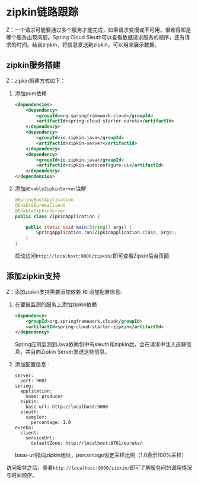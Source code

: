 # zipkin链路跟踪

Z：一个请求可能要通过多个服务才能完成，如果请求变慢或不可用，很难得知是哪个服务出现问题。Spring Cloud Sleuth可以查看数据请求服务的顺序，还有请求的时间。结合zipkin，将信息发送到zipkin，可以用来展示数据。

## zipkin服务搭建

Z：zipkin搭建方式如下：

1. 添加pom依赖

   ```xml
   <dependencies>
       <dependency>
           <groupId>org.springframework.cloud</groupId>
           <artifactId>spring-cloud-starter-eureka</artifactId>
       </dependency>
       <dependency>
           <groupId>io.zipkin.java</groupId>
           <artifactId>zipkin-server</artifactId>
       </dependency>
       <dependency>
           <groupId>io.zipkin.java</groupId>
           <artifactId>zipkin-autoconfigure-ui</artifactId>
       </dependency>
   </dependencies>
   ```

2. 添加``@EnableZipkinServer``注解  

   ```java
   @SpringBootApplication
   @EnableEurekaClient
   @EnableZipkinServer
   public class ZipkinApplication {
   
       public static void main(String[] args) {
           SpringApplication.run(ZipkinApplication.class, args);
       }
   }
   ```

   启动访问``http://localhost:9000/zipkin/``即可查看Zipkin后台页面   

## 添加zipkin支持

Z：添加zipkin支持需要添加依赖 和 添加配置信息:

1. 在要被监测的服务上添加zipkin依赖

   ```xml
   <dependency>
       <groupId>org.springframework.cloud</groupId>
       <artifactId>spring-cloud-starter-zipkin</artifactId>
   </dependency>
   ```

   Spring应用监测到Java依赖包中有sleuth和zipkin后，会在请求中注入追踪信息，并且向Zipkin Server发送这些信息。

2. 添加配置信息：

   ```properties
   server:
     port: 9001
   spring:
     application:
       name: producer
     zipkin:
       base-url: http://localhost:9000
     sleuth:
       sampler:
         percentage: 1.0
   eureka:
     client:
       serviceUrl:
         defaultZone: http://localhost:8761/eureka/
   ```

   base-url指向zipkin地址，percentage设定采样比例（1.0表示100%采样）

访问服务之后，查看``http://localhost:9000/zipkin/``即可了解服务间的调用情况与时间顺序。   